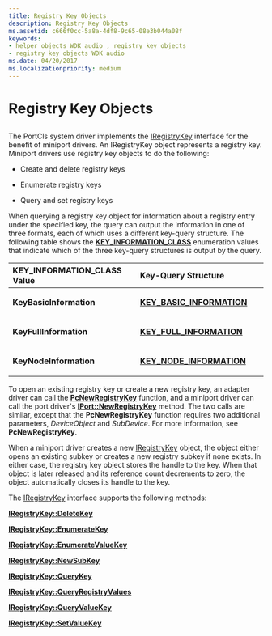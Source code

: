 ```yaml
---
title: Registry Key Objects
description: Registry Key Objects
ms.assetid: c666f0cc-5a8a-4df8-9c65-08e3b044a08f
keywords:
- helper objects WDK audio , registry key objects
- registry key objects WDK audio
ms.date: 04/20/2017
ms.localizationpriority: medium
---
```


# Registry Key Objects


## <span id="registry_key_objects"></span><span id="REGISTRY_KEY_OBJECTS"></span>


The PortCls system driver implements the [IRegistryKey](https://docs.microsoft.com/windows-hardware/drivers/ddi/portcls/nn-portcls-iregistrykey) interface for the benefit of miniport drivers. An IRegistryKey object represents a registry key. Miniport drivers use registry key objects to do the following:

-   Create and delete registry keys

-   Enumerate registry keys

-   Query and set registry keys

When querying a registry key object for information about a registry entry under the specified key, the query can output the information in one of three formats, each of which uses a different key-query structure. The following table shows the [**KEY\_INFORMATION\_CLASS**](https://docs.microsoft.com/windows-hardware/drivers/ddi/wdm/ne-wdm-_key_information_class) enumeration values that indicate which of the three key-query structures is output by the query.

<table>
<colgroup>
<col width="50%" />
<col width="50%" />
</colgroup>
<thead>
<tr class="header">
<th align="left">KEY_INFORMATION_CLASS Value</th>
<th align="left">Key-Query Structure</th>
</tr>
</thead>
<tbody>
<tr class="odd">
<td align="left"><p><strong>KeyBasicInformation</strong></p></td>
<td align="left"><p><a href="https://docs.microsoft.com/windows-hardware/drivers/ddi/wdm/ns-wdm-_key_basic_information" data-raw-source="[&lt;strong&gt;KEY_BASIC_INFORMATION&lt;/strong&gt;](https://docs.microsoft.com/windows-hardware/drivers/ddi/wdm/ns-wdm-_key_basic_information)"><strong>KEY_BASIC_INFORMATION</strong></a></p></td>
</tr>
<tr class="even">
<td align="left"><p><strong>KeyFullInformation</strong></p></td>
<td align="left"><p><a href="https://docs.microsoft.com/windows-hardware/drivers/ddi/wdm/ns-wdm-_key_full_information" data-raw-source="[&lt;strong&gt;KEY_FULL_INFORMATION&lt;/strong&gt;](https://docs.microsoft.com/windows-hardware/drivers/ddi/wdm/ns-wdm-_key_full_information)"><strong>KEY_FULL_INFORMATION</strong></a></p></td>
</tr>
<tr class="odd">
<td align="left"><p><strong>KeyNodeInformation</strong></p></td>
<td align="left"><p><a href="https://docs.microsoft.com/windows-hardware/drivers/ddi/wdm/ns-wdm-_key_node_information" data-raw-source="[&lt;strong&gt;KEY_NODE_INFORMATION&lt;/strong&gt;](https://docs.microsoft.com/windows-hardware/drivers/ddi/wdm/ns-wdm-_key_node_information)"><strong>KEY_NODE_INFORMATION</strong></a></p></td>
</tr>
</tbody>
</table>

 

To open an existing registry key or create a new registry key, an adapter driver can call the [**PcNewRegistryKey**](https://docs.microsoft.com/windows-hardware/drivers/ddi/portcls/nf-portcls-pcnewregistrykey) function, and a miniport driver can call the port driver's [**IPort::NewRegistryKey**](https://docs.microsoft.com/windows-hardware/drivers/ddi/portcls/nf-portcls-iport-newregistrykey) method. The two calls are similar, except that the **PcNewRegistryKey** function requires two additional parameters, *DeviceObject* and *SubDevice*. For more information, see **PcNewRegistryKey**.

When a miniport driver creates a new [IRegistryKey](https://docs.microsoft.com/windows-hardware/drivers/ddi/portcls/nn-portcls-iregistrykey) object, the object either opens an existing subkey or creates a new registry subkey if none exists. In either case, the registry key object stores the handle to the key. When that object is later released and its reference count decrements to zero, the object automatically closes its handle to the key.

The [IRegistryKey](https://docs.microsoft.com/windows-hardware/drivers/ddi/portcls/nn-portcls-iregistrykey) interface supports the following methods:

[**IRegistryKey::DeleteKey**](https://docs.microsoft.com/windows-hardware/drivers/ddi/portcls/nf-portcls-iregistrykey-deletekey)

[**IRegistryKey::EnumerateKey**](https://docs.microsoft.com/windows-hardware/drivers/ddi/portcls/nf-portcls-iregistrykey-enumeratekey)

[**IRegistryKey::EnumerateValueKey**](https://docs.microsoft.com/windows-hardware/drivers/ddi/portcls/nf-portcls-iregistrykey-enumeratevaluekey)

[**IRegistryKey::NewSubKey**](https://docs.microsoft.com/windows-hardware/drivers/ddi/portcls/nf-portcls-iregistrykey-newsubkey)

[**IRegistryKey::QueryKey**](https://docs.microsoft.com/windows-hardware/drivers/ddi/portcls/nf-portcls-iregistrykey-querykey)

[**IRegistryKey::QueryRegistryValues**](https://docs.microsoft.com/windows-hardware/drivers/ddi/portcls/nf-portcls-iregistrykey-queryregistryvalues)

[**IRegistryKey::QueryValueKey**](https://docs.microsoft.com/windows-hardware/drivers/ddi/portcls/nf-portcls-iregistrykey-queryvaluekey)

[**IRegistryKey::SetValueKey**](https://docs.microsoft.com/windows-hardware/drivers/ddi/portcls/nf-portcls-iregistrykey-setvaluekey)

 

 




